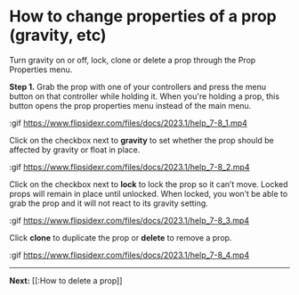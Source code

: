 # How to change properties of a prop (gravity, etc)

Turn gravity on or off, lock, clone or delete a prop through the Prop Properties menu. 

**Step 1.** Grab the prop with one of your controllers and press the menu button on that controller while holding it. When you're holding a prop, this button opens the prop properties menu instead of the main menu.

:gif https://www.flipsidexr.com/files/docs/2023.1/help_7-8_1.mp4

Click on the checkbox next to **gravity** to set whether the prop should be affected by gravity or float in place. 

:gif https://www.flipsidexr.com/files/docs/2023.1/help_7-8_2.mp4

Click on the checkbox next to **lock** to lock the prop so it can’t move.  Locked props will remain in place until unlocked. When locked, you won’t be able to grab the prop and it will not react to its gravity setting.

:gif https://www.flipsidexr.com/files/docs/2023.1/help_7-8_3.mp4

Click **clone** to duplicate the prop or **delete** to remove a prop.

:gif https://www.flipsidexr.com/files/docs/2023.1/help_7-8_4.mp4



---

**Next:** [[:How to delete a prop]]
